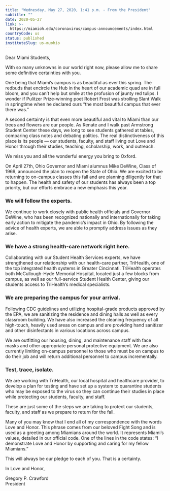 ```yaml
---
title: "Wednesday, May 27, 2020, 1:41 p.m. - From the President"
subtitle: ""
date: 2020-05-27
link: >-
  https://miamioh.edu/coronavirus/campus-announcements/index.html
countryCode: us
status: published
instituteSlug: us-muohio
---
```

Dear Miami Students,

With so many unknowns in our world right now, please allow me to share some definitive certainties with you.

One being that Miami’s campus is as beautiful as ever this spring. The redbuds that encircle the Hub in the heart of our academic quad are in full bloom, and you can’t help but smile at the profusion of jaunty red tulips. I wonder if Pulitzer Prize-winning poet Robert Frost was strolling Slant Walk in springtime when he declared ours “the most beautiful campus that ever there was.”

A second certainty is that even more beautiful and vital to Miami than our trees and flowers are our people. As Renate and I walk past Armstrong Student Center these days, we long to see students gathered at tables, comparing class notes and debating politics. The real distinctiveness of this place is its people — our students, faculty, and staff living out Love and Honor through their studies, teaching, scholarship, work, and outreach.

We miss you and all the wonderful energy you bring to Oxford.

On April 27th, Ohio Governor and Miami alumnus Mike DeWine, Class of 1969, announced the plan to reopen the State of Ohio. We are excited to be returning to on-campus classes this fall and are planning diligently for that to happen. The health and safety of our students has always been a top priority, but our efforts embrace a new emphasis this year.

### We will follow the experts.

We continue to work closely with public health officials and Governor DeWine, who has been recognized nationally and internationally for taking early action to mitigate the pandemic’s impact in Ohio. By following the advice of health experts, we are able to promptly address issues as they arise.

### We have a strong health-care network right here.

Collaborating with our Student Health Services experts, we have strengthened our relationship with our health-care partner, TriHealth, one of the top integrated health systems in Greater Cincinnati. TriHealth operates both McCullough-Hyde Memorial Hospital, located just a few blocks from campus, as well as our full-service Student Health Center, giving our students access to TriHealth’s medical specialists. 

### We are preparing the campus for your arrival.

Following CDC guidelines and utilizing hospital-grade products approved by the EPA, we are sanitizing the residence and dining halls as well as every classroom building. We have also increased the cleaning frequency of all high-touch, heavily used areas on campus and are providing hand sanitizer and other disinfectants in various locations across campus.

We are outfitting our housing, dining, and maintenance staff with face masks and other appropriate personal protective equipment. We are also currently limiting on-campus personnel to those who must be on campus to do their job and will return additional personnel to campus incrementally.

### Test, trace, isolate.

We are working with TriHealth, our local hospital and healthcare provider, to develop a plan for testing and have set up a system to quarantine students who may be exposed to the virus so they can continue their studies in place while protecting our students, faculty, and staff.

These are just some of the steps we are taking to protect our students, faculty, and staff as we prepare to return for the fall.

Many of you may know that I end all of my correspondence with the words Love and Honor. This phrase comes from our beloved Fight Song and is used as a greeting among Miamians around the world. It represents Miami’s values, detailed in our official code. One of the lines in the code states: “I demonstrate Love and Honor by supporting and caring for my fellow Miamians.”

This will always be our pledge to each of you. That is a certainty.

In Love and Honor,

Gregory P. Crawford  
President
